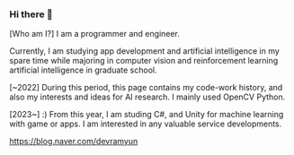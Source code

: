 ### Hi there 👋
[Who am I?]
I am a programmer and engineer.

Currently, I am studying app development and artificial intelligence in my spare time while majoring in computer vision and reinforcement learning artificial intelligence in graduate school.

[~2022]
During this period, this page contains my code-work history, and also my interests and ideas for AI research.
I mainly used OpenCV Python.

[2023~] :) 
From this year, I am studing C#, and Unity for machine learning with game or apps.
I am interested in any valuable service developments.


https://blog.naver.com/devramyun




<!--
**southglory/southglory** is a ✨ _special_ ✨ repository because its `README.md` (this file) appears on your GitHub profile.

Here are some ideas to get you started:

- 🔭 I’m currently working on ...
- 🌱 I’m currently learning ...
- 👯 I’m looking to collaborate on ...
- 🤔 I’m looking for help with ...
- 💬 Ask me about ...
- 📫 How to reach me: ...
- 😄 Pronouns: ...
- ⚡ Fun fact: ...
-->
